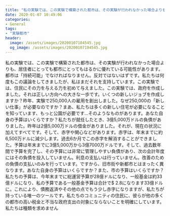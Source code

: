 ```yaml
---
title: "私の実験では、この実験で構築された都市は、その実験が行われなかった場合よりも、居住者にとっても都市にとってもはるかに優れている可能性があります。"
date: 2020-01-07 10:49:06
categories:
- General
tags:
- "実験都市"
header:
  image: /assets/images/20200107104545.jpg
  og_image: /assets/images/20200107104545.jpg
---
```


私の実験では、この実験で構築された都市は、その実験が行われなかった場合よりも、居住者にとっても都市にとってもはるかに優れている可能性があります。都市は「持続可能」でなければなりません。反対ではないはずです。私たちは何度もこの議論をしてきましたが、私はまだそれを支持しています。この実験では、住民にその力を与える力を初めて与えました。この実験では、政府を作成しました。それは正しい方向への大きな一歩です。いくつの新しいジョブを作成しますか？昨年、実験で250,000人の雇用を創出しました。なぜ250,000の「新しい仕事」が必要なのですか？まあ、私たちは多くの新しい住宅が必要になることを知っています、もっと公園が必要です…そのようなものがあります。あなた自身の予算はいくらですか？私たちが就任したとき、3億5,000万ドルの負債がありました。昨年は2億5,000万ドルの借金がありました。それが、現在の状況に加えてすべてです。そして、赤字や関心などがあります。赤字は、年末までに約6,500万ドルに減少します。過去6か月でこの赤字を解消することができました。予算は年末までに3億5,000万から3億7000万ドルです。そして、過去数年間で予算を完了し、その予算には非常に管理しやすい負債があり、次の会計年度にはその負債を投入していません。利息の支払いは行っていません。改善のための負債の支払いのみを行っています。ですから、旧市街や新都市とはまったく異なります。あなた自身の予算はいくらですか？また、市の予算はいくらですか？私たちの予算は、今年末までに総運営予算が28億ドルになり、一般基金は約33億ドルになり、私の予算である一般基金予算は合計で$ 2.8になります33億ドルに。これにより、債務返済やその他の点でもう少し赤字になりますが、私たちが持っている唯一のツールです。私たちのコミュニティの住民に、彼らが他の多くの都市の高い税金と不当な政府支出の対象にならないことを明確にしています。私たちは種類を求めません
